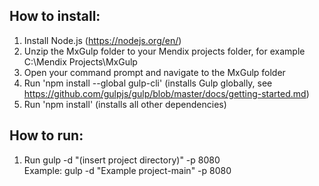 ## How to install:  
  
1) Install Node.js (https://nodejs.org/en/)  
2) Unzip the MxGulp folder to your Mendix projects folder, for example C:\Mendix Projects\MxGulp  
3) Open your command prompt and navigate to the MxGulp folder  
4) Run 'npm install --global gulp-cli' (installs Gulp globally, see https://github.com/gulpjs/gulp/blob/master/docs/getting-started.md)  
5) Run 'npm install' (installs all other dependencies)  
  
## How to run:  
1) Run gulp -d "(insert project directory)" -p 8080  
	Example: gulp -d "Example project-main" -p 8080